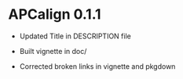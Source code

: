 # APCalign 0.1.1

* Updated Title in DESCRIPTION file

* Built vignette in doc/

* Corrected broken links in vignette and pkgdown